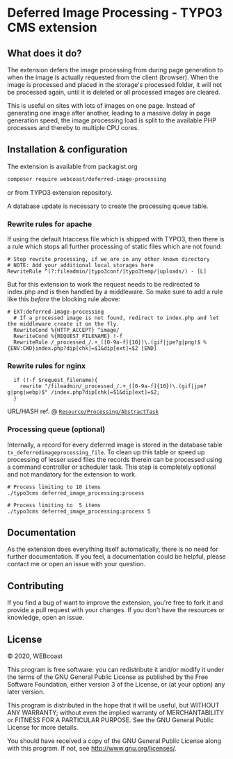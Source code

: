 # Deferred Image Processing - TYPO3 CMS extension

## What does it do?

The extension defers the image processing from during page generation to
when the image is actually requested from the client (browser). When the image
is processed and placed in the storage's processed folder, it will not be
processed again, until it is deleted or all processed images are cleared.

This is useful on sites with lots of images on one page.
Instead of generating one image after another, leading to a massive delay in
page generation speed, the image processing load is split to the available PHP
processes and thereby to multiple CPU cores.

## Installation & configuration

The extension is available from packagist.org
```sh
composer require webcoast/deferred-image-processing
```
or from TYPO3 extension repository.

A database update is necessary to create the processing queue table.

### Rewrite rules for apache

If using the default htaccess file which is shipped with TYPO3, then there is a rule which stops all further processing
of static files which are not found:

```apacheconf
# Stop rewrite processing, if we are in any other known directory
# NOTE: Add your additional local storages here
RewriteRule ^(?:fileadmin/|typo3conf/|typo3temp/|uploads/) - [L]
```

But for this extension to work the request needs to be redirected to index.php and is then handled by a middleware.
So make sure to add a rule like this *before* the blocking rule above:

```apacheconf
# EXT:deferred-image-processing
  # If a processed image is not found, redirect to index.php and let the middleware create it on the fly.
  RewriteCond %{HTTP_ACCEPT} ^image/
  RewriteCond %{REQUEST_FILENAME} !-f
  RewriteRule /_processed_/.+_([0-9a-f]{10})\.(gif|jpe?g|png)$ %{ENV:CWD}index.php?dip[chk]=$1&dip[ext]=$2 [END]
```

### Rewrite rules for nginx
```nginxconf
  if (!-f $request_filename){
    rewrite "/fileadmin/_processed_/.+_([0-9a-f]{10})\.(gif|jpe?g|png|webp)$" /index.php?dip[chk]=$1&dip[ext]=$2;
  }
```

URL/HASH ref. @ [`Resource/Processing/AbstractTask`](https://github.com/TYPO3/typo3/blob/main/typo3/sysext/core/Classes/Resource/Processing/AbstractTask.php#L95-L115)

### Processing queue (optional)

Internally, a record for every deferred image is stored in the database table `tx_deferredimageprocessing_file`.
To clean up this table or speed up processing of lesser used files the records therein can be processed using a command controller or scheduler task.
This step is completely optional and not mandatory for the extension to work.

```shell
# Process limiting to 10 items
./typo3cms deferred_image_processing:process

# Process limiting to  5 items
./typo3cms deferred_image_processing:process 5
```

## Documentation

As the extension does everything itself automatically, there is no need
for further documentation. If you feel, a documentation could be helpful,
please contact me or open an issue with your question.

## Contributing

If you find a bug of want to improve the extension, you're free to fork it
and provide a pull request with your changes. If you don't have the resources
or knowledge, open an issue.

## License

© 2020, WEBcoast

This program is free software: you can redistribute it and/or modify it under
the terms of the GNU General Public License as published by the Free Software
Foundation, either version 3 of the License, or (at your option) any later version.

This program is distributed in the hope that it will be useful, but WITHOUT ANY
WARRANTY; without even the implied warranty of MERCHANTABILITY or FITNESS FOR A
PARTICULAR PURPOSE. See the GNU General Public License for more details.

You should have received a copy of the GNU General Public License along with this
program. If not, see http://www.gnu.org/licenses/.
